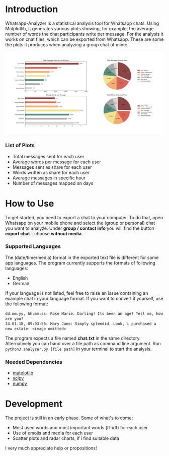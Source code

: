 # Introduction

Whatsapp-Analyzer is a statistical analysis tool for Whatsapp chats. Using Matplotlib, it generates various plots showing, for example, the average number of words the chat participants write per message. For the analysis it works on chat files, which can be exported from Whatsapp. These are some the plots it produces when analyzing a group chat of mine:

![example](example.png)

### List of Plots

- Total messages sent for each user
- Average words per message for each user
- Messages sent as share for each user
- Words written as share for each user
- Average messages in specific hour
- Number of messages mapped on days

# How to Use

To get started, you need to export a chat to your computer. To do that, open Whatsapp on your mobile phone and select the (group or personal) chat you want to analyze. Under **group / contact info** you will find the button **export chat** - choose **without media**.

### Supported Languages

The (date/time/media) format in the exported text file is different for some app languages. The program currently supports the formats of following languages:

- English
- German

If your language is not listed, feel free to raise an issue containing an example chat in your language format. If you want to convert it yourself, use the following format:

```
dd.mm.yy, hh:mm:ss: Rose Marie: Darling! Its been an age! Tell me, how are you?
24.01.18, 09:03:56: Mary Jane: Simply splendid. Look, i purchased a new estate: <image omitted>
```

The program expects a file named **chat.txt** in the same directory. Alternatively you can hand over a file path as command line argument. Run `python3 analyzer.py [file path]` in your terminal to start the analysis.

### Needed Dependencies

- [matplotlib](https://matplotlib.org)
- [scipy](https://www.scipy.org)
- [numpy](http://www.numpy.org)

# Development

The project is still in an early phase. Some of what's to come:

- Most used words and most important words (tf-idf) for each user
- Use of emojis and media for each user
- Scatter plots and radar charts, if i find suitable data

I very much appreciate help or propositions!

